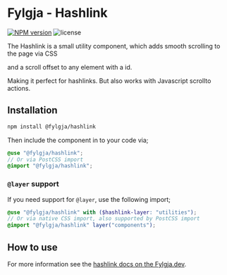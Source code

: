 # Fylgja - Hashlink

[![NPM version](https://img.shields.io/npm/v/@fylgja/hashlink)](https://www.npmjs.org/fylgja/hashlink)
![license](https://img.shields.io/github/license/fylgja/fylgja)

The Hashlink is a small utility component,
which adds smooth scrolling to the page via CSS

and a scroll offset to any element with a id.

Making it perfect for hashlinks.
But also works with Javascript scrollto actions.

## Installation

```bash
npm install @fylgja/hashlink
```

Then include the component in to your code via;

```scss
@use "@fylgja/hashlink";
// Or via PostCSS import
@import "@fylgja/hashlink";
```

### `@layer` support

If you need support for `@layer`,
use the following import;

```scss
@use "@fylgja/hashlink" with ($hashlink-layer: "utilities");
// Or via native CSS import, also supported by PostCSS import
@import "@fylgja/hashlink" layer("components");
```

## How to use

For more information see the [hashlink docs on the Fylgja.dev](https://fylgja.dev/components/hashlink/).
